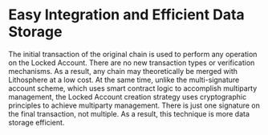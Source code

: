 # Easy Integration and Efficient Data Storage

The initial transaction of the original chain is used to perform any operation on the Locked Account. There are no new transaction types or verification mechanisms. As a result, any chain may theoretically be merged with Lithosphere at a low cost. At the same time, unlike the multi-signature account scheme, which uses smart contract logic to accomplish multiparty management, the Locked Account creation strategy uses cryptographic principles to achieve multiparty management. There is just one signature on the final transaction, not multiple. As a result, this technique is more data storage efficient.

